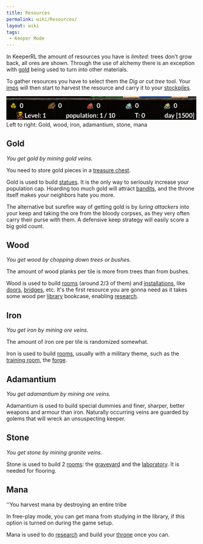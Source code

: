 ```yaml
---
title: Resources
permalink: wiki/Resources/
layout: wiki
tags:
 - Keeper Mode
---
```


In KeeperRL the amount of resources you have is *limited*: trees don't
grow back, all ores are shown. Through the use of alchemy there is an
exception with [gold](:Resources#Gold "wikilink") being used to turn
into other materials.

To gather resources you have to select them the *Dig or cut tree* tool.
Your [imps](:Imp "wikilink") will then start to harvest the resource and
carry it to your [stockpiles](:Storage "wikilink").

<img src="Resources-Screenshot.png" title="fig:Resources-Screenshot.png" alt="Resources-Screenshot.png" width="500" />
Left to right: Gold, wood, iron, adamantium, stone, mana

Gold
----

*You get gold by mining gold veins.*

You need to store gold pieces in a [treasure
chest](treasure_chest "wikilink").

Gold is used to build [statues](:Installations#Statue "wikilink"). It is
the only way to seriously increase your population cap. Hoarding too
much gold will attract [bandits](:Bandit "wikilink"), and the throne
itself makes your neighbors hate you more.

The alternative but surefire way of getting gold is by *luring
attackers* into your keep and taking the ore from the bloody corpses, as
they very often carry their purse with them. A defensive keep strategy
will easily score a big gold count.

Wood
----

*You get wood by chopping down trees or bushes.*

The amount of wood planks per tile is more from trees than from bushes.

Wood is used to build [rooms](/wiki/Category%3ARooms "wikilink") (around 2/3
of them) and [installations](:Installations "wikilink"), like
[doors](:Installations#Door "wikilink"),
[bridges](:Installations#Bridge "wikilink"), etc. It's the first
resource you are gonna need as it takes some wood per
[library](:Library "wikilink") bookcase, enabling
[research](:Technologies "wikilink").

Iron
----

*You get iron by mining ore veins.*

The amount of iron ore per tile is randomized somewhat.

Iron is used to build [rooms](/wiki/Category%3ARooms "wikilink"), usually with
a military theme, such as the [training
room](:Training_Room "wikilink"), the
[forge](:Manufactories#Forge "wikilink").

Adamantium
----------

*You get adamantium by mining ore veins.*

Adamantium is used to build special dummies and finer, sharper, better
weapons and armour than iron. Naturally occurring veins are guarded by
golems that will wreck an unsuspecting keeper.

Stone
-----

*You get stone by mining granite veins.*

Stone is used to build 2 [rooms](/wiki/Category%3ARooms "wikilink"): the
[graveyard](:Graveyard "wikilink") and the
[laboratory](:Manufactories#Laboratory "wikilink"). It is needed for
flooring.

Mana
----

''You harvest mana by destroying an entire tribe

In free-play mode, you can get mana from studying in the library, if
this option is turned on during the game setup.

Mana is used to do [research](:Technologies "wikilink") and build your
[throne](:Throne "wikilink") once you can.
